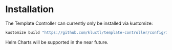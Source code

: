 # Installation

The Template Controller can currently only be installed via kustomize:

```sh
kustomize build "https://github.com/kluctl/template-controller/config/install?ref=v0.0.2" | kubectl apply -f-
```

Helm Charts will be supported in the near future.